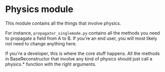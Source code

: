 # Physics module

This module contains all the things that involve physics.

For instance, `propagator_singlemode.py` contains all the methods you need to propagate a field from A to B. If you're an end user, you will most likely not need to change anything here.

If you're a developer, this is where the core stuff happens. All the methods in BaseReconstructor that involve any kind of physics should just call a physics.* function with the right arguments.

